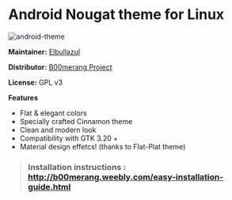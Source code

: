 # Android Nougat theme for Linux

![android-theme](http://b00merang.weebly.com/uploads/1/6/8/1/16813022/screenshot-2016-12-21-10-55-36_orig.png)

**Maintainer:** [Elbullazul](https://github.com/elbullazul)

**Distributor:** [B00merang Project](https://github.com/B00merang-Project)

**License:** GPL v3

**Features**
- Flat & elegant colors 
- Specially crafted Cinnamon theme 
- Clean and modern look
- Compatibility with GTK 3.20 +
- Material design effetcs! (thanks to Flat-Plat theme)
 
> ### Installation instructions : http://b00merang.weebly.com/easy-installation-guide.html

